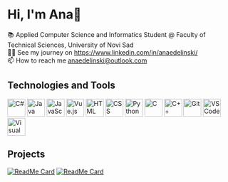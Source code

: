 # Hi, I'm Ana👋

<!--
**ana-edelinski/ana-edelinski** is a ✨ _special_ ✨ repository because its `README.md` (this file) appears on your GitHub profile.
-->

📚 Applied Computer Science and Informatics Student @ Faculty of Technical Sciences, University of Novi Sad <br>
👩‍💻 See my journey on https://www.linkedin.com/in/anaedelinski/ <br>
📫 How to reach me anaedelinski@outlook.com <br>

## Technologies and Tools
<p>
<img src="https://skillicons.dev/icons?i=cs" alt="C#" width="40" height="40"/> 
<img src="https://skillicons.dev/icons?i=java" alt="Java" width="40" height="40"/> 
<img src="https://skillicons.dev/icons?i=js" alt="JavaScript" width="40" height="40"/> 
<img src="https://skillicons.dev/icons?i=vue" alt="Vue.js" width="40" height="40"/> 
<img src="https://skillicons.dev/icons?i=html" alt="HTML" width="40" height="40"/> 
<img src="https://skillicons.dev/icons?i=css" alt="CSS" width="40" height="40"/>
<img src="https://skillicons.dev/icons?i=python" alt="Python" width="40" height="40"/> 
<img src="https://skillicons.dev/icons?i=c" alt="C" width="40" height="40"/> 
<img src="https://skillicons.dev/icons?i=cpp" alt="C++" width="40" height="40"/> 
<img src="https://skillicons.dev/icons?i=git" alt="Git" width="40" height="40"/>   
<img src="https://skillicons.dev/icons?i=vscode" alt="VSCode" width="40" height="40"/> 
<img src="https://skillicons.dev/icons?i=visualstudio" alt="Visual Studio" width="40" height="40"/> 
</p>

## Projects
[![ReadMe Card](https://github-readme-stats.vercel.app/api/pin/?username=ana-edelinski&repo=booking-app&theme=dark)](https://github.com/ana-edelinski/booking-app)
[![ReadMe Card](https://github-readme-stats.vercel.app/api/pin/?username=ana-edelinski&repo=cocoa-connect&theme=dark)](https://github.com/ana-edelinski/cocoa-connect)
